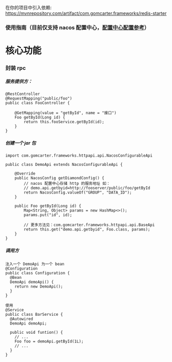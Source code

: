 在你的项目中引入依赖: https://mvnrepository.com/artifact/com.gomcarter.frameworks/redis-starter

### 使用指南（目前仅支持 nacos 配置中心，<a href="https://github.com/gomcarter/developer/blob/master/README.md">配置中心配置参考</a>）



# 核心功能

### 封装 rpc

##### 服务提供方：
```
@RestController
@RequestMapping("public/foo")
public class FooController {

    @GetMapping(value = "getById", name = "接口")
    Foo getById(Long id) {
        return this.fooService.getById(id);
    }
}
```

##### 创建一个 jar 包
```
import com.gomcarter.frameworks.httpapi.api.NacosConfigurableApi

public class DemoApi extends NacosConfigurableApi {
    
    @Override
    public NacosConfig getDiamondConfig() {
        // nacos 配置中心存储 http 的服务地址 如：
        // demo.api.getbyid=http://fooserver/public/foo/getById
        return NacosConfig.valueOf("GROUP", "DATA_ID");
    }

    public Foo getById(Long id) {
        Map<String, Object> params = new HashMap<>();
        params.put("id", id);
        
        // 更多方法见：com.gomcarter.frameworks.httpapi.api.BaseApi
        return this.get("demo.api.getbyid", Foo.class, params);
    }
}
```

##### 调用方
```
注入一个 DemoApi 为一个 bean
@Configuration
public class Configuration {
  @Bean
  DemoApi demoApi() {
    return new DemoApi();
  }
}

使用
@Service
public class BarService {
  @Autowired
  DemoApi demoApi;
  
  public void funtion() {
    // ...
    Foo foo = demoApi.getById(1L);
    // ...
  }
}
```

